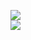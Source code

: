 [![](https://img.shields.io/badge/Made%20With-Github%20Spray-lightgrey.svg?style=for-the-badge&logo=github)](https://github.com/Annihil/github-spray#6098)  
[![](https://i.imgur.com/2DrTn0Z.gif)](https://github.com/Annihil/github-spray)